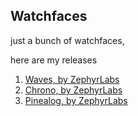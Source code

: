 ## Watchfaces
just a bunch of watchfaces, 

here are my releases

1. [Waves, by ZephyrLabs](https://zephyrlabs.github.io/Watchfaces/Waves/)
2. [Chrono, by ZephyrLabs](https://zephyrlabs.github.io/Watchfaces/Chrono/)
3. [Pinealog, by ZephyrLabs](https://zephyrlabs.github.io/Watchfaces/Pinealog/)
